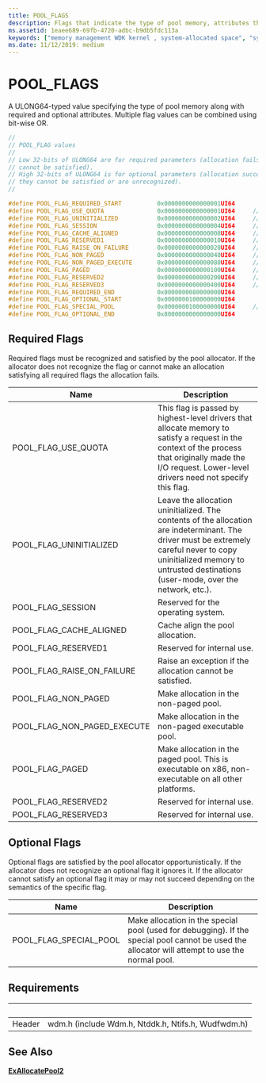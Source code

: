 ```yaml
---
title: POOL_FLAGS
description: Flags that indicate the type of pool memory, attributes the memory is required to have, and attributes the memory can optionally have.
ms.assetid: 1eaee689-69fb-4720-adbc-b9db5fdc113a
keywords: ["memory management WDK kernel , system-allocated space", "system-allocated space WDK kernel", "allocating system-space memory", "allocating I/O buffer memory", "I/O buffer memory allocations WDK kernel", "buffer memory allocations WDK kernel"]
ms.date: 11/12/2019: medium
---
```


# POOL_FLAGS

A ULONG64-typed value specifying the type of pool memory along with required and optional attributes. Multiple flag values can be combined using bit-wise OR.

```cpp
//
// POOL_FLAG values
//
// Low 32-bits of ULONG64 are for required parameters (allocation fails if they
// cannot be satisfied).
// High 32-bits of ULONG64 is for optional parameters (allocation succeeds if
// they cannot be satisfied or are unrecognized).
//

#define POOL_FLAG_REQUIRED_START          0x0000000000000001UI64
#define POOL_FLAG_USE_QUOTA               0x0000000000000001UI64     // Charge quota
#define POOL_FLAG_UNINITIALIZED           0x0000000000000002UI64     // Don't zero-initialize allocation
#define POOL_FLAG_SESSION                 0x0000000000000004UI64     // Use session specific pool
#define POOL_FLAG_CACHE_ALIGNED           0x0000000000000008UI64     // Cache aligned allocation
#define POOL_FLAG_RESERVED1               0x0000000000000010UI64     // Reserved for system use
#define POOL_FLAG_RAISE_ON_FAILURE        0x0000000000000020UI64     // Raise exception on failure
#define POOL_FLAG_NON_PAGED               0x0000000000000040UI64     // Non paged pool NX
#define POOL_FLAG_NON_PAGED_EXECUTE       0x0000000000000080UI64     // Non paged pool executable
#define POOL_FLAG_PAGED                   0x0000000000000100UI64     // Paged pool
#define POOL_FLAG_RESERVED2               0x0000000000000200UI64     // Reserved for system use
#define POOL_FLAG_RESERVED3               0x0000000000000400UI64     // Reserved for system use
#define POOL_FLAG_REQUIRED_END            0x0000000080000000UI64
#define POOL_FLAG_OPTIONAL_START          0x0000000100000000UI64
#define POOL_FLAG_SPECIAL_POOL            0x0000000100000000UI64     // Make special pool allocation
#define POOL_FLAG_OPTIONAL_END            0x8000000000000000UI64
```

## Required Flags

Required flags must be recognized and satisfied by the pool allocator. If the allocator does not recognize the flag or cannot make an allocation satisfying all required flags the allocation fails.

|Name|Description|
|-|-|
|POOL_FLAG_USE_QUOTA|This flag is passed by highest-level drivers that allocate memory to satisfy a request in the context of the process that originally made the I/O request. Lower-level drivers need not specify this flag.|
|POOL_FLAG_UNINITIALIZED|Leave the allocation uninitialized. The contents of the allocation are indeterminant. The driver must be extremely careful never to copy uninitialized memory to untrusted destinations (user-mode, over the network, etc.).|
|POOL_FLAG_SESSION|Reserved for the operating system.|
|POOL_FLAG_CACHE_ALIGNED|Cache align the pool allocation.|
|POOL_FLAG_RESERVED1|Reserved for internal use.|
|POOL_FLAG_RAISE_ON_FAILURE|Raise an exception if the allocation cannot be satisfied.|
|POOL_FLAG_NON_PAGED|Make allocation in the non-paged pool.|
|POOL_FLAG_NON_PAGED_EXECUTE|Make allocation in the non-paged executable pool.|
|POOL_FLAG_PAGED|Make allocation in the paged pool. This is executable on x86, non-executable on all other platforms.|
|POOL_FLAG_RESERVED2|Reserved for internal use.|
|POOL_FLAG_RESERVED3|Reserved for internal use.|

## Optional Flags

Optional flags are satisfied by the pool allocator opportunistically. If the allocator does not recognize an optional flag it ignores it. If the allocator cannot satisfy an optional flag it may or may not succeed depending on the semantics of the specific flag.

|Name|Description|
|-|-|
|POOL_FLAG_SPECIAL_POOL|Make allocation in the special pool (used for debugging). If the special pool cannot be used the allocator will attempt to use the normal pool.|

## Requirements

| &nbsp; | &nbsp; |
| ---- |:---- |
|Header|wdm.h (include Wdm.h, Ntddk.h, Ntifs.h, Wudfwdm.h)|

## See Also

[**ExAllocatePool2**](/windows-hardware/drivers/ddi/wdm/nf-wdm-exallocatepool2)
